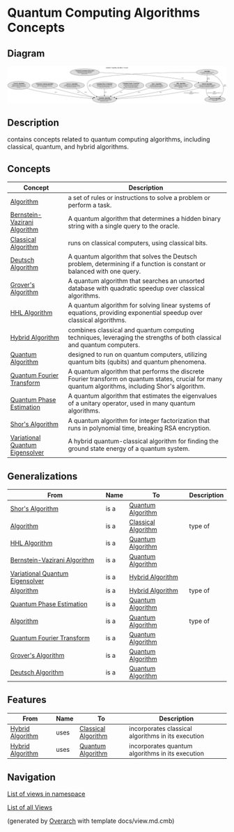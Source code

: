 # Quantum Computing Algorithms Concepts

## Diagram
![Quantum Computing Algorithms Concepts](../../../software-development/quantum-computing/algorithm/concept-view.png)

## Description
contains concepts related to quantum computing algorithms, including classical, quantum, and hybrid algorithms.

## Concepts
| Concept | Description |
|---|---|
| [Algorithm](../../../software-development/quantum-computing/algorithm/algorithm.md)| a set of rules or instructions to solve a problem or perform a task. |
| [Bernstein-Vazirani Algorithm](../../../software-development/quantum-computing/algorithm/bernstein-vazirani-algorithm.md)| A quantum algorithm that determines a hidden binary string with a single query to the oracle. |
| [Classical Algorithm](../../../software-development/quantum-computing/algorithm/classical-algorithm.md)| runs on classical computers, using classical bits. |
| [Deutsch Algorithm](../../../software-development/quantum-computing/algorithm/deutsch-algorithm.md)| A quantum algorithm that solves the Deutsch problem, determining if a function is constant or balanced with one query. |
| [Grover's Algorithm](../../../software-development/quantum-computing/algorithm/grover-algorithm.md)| A quantum algorithm that searches an unsorted database with quadratic speedup over classical algorithms. |
| [HHL Algorithm](../../../software-development/quantum-computing/algorithm/hhl-algorithm.md)| A quantum algorithm for solving linear systems of equations, providing exponential speedup over classical algorithms. |
| [Hybrid Algorithm](../../../software-development/quantum-computing/algorithm/hybrid-algorithm.md)| combines classical and quantum computing techniques, leveraging the strengths of both classical and quantum computers. |
| [Quantum Algorithm](../../../software-development/quantum-computing/algorithm/quantum-algorithm.md)| designed to run on quantum computers, utilizing quantum bits (qubits) and quantum phenomena. |
| [Quantum Fourier Transform](../../../software-development/quantum-computing/algorithm/quantum-fourier-transform.md)| A quantum algorithm that performs the discrete Fourier transform on quantum states, crucial for many quantum algorithms, including Shor's algorithm. |
| [Quantum Phase Estimation](../../../software-development/quantum-computing/algorithm/quantum-phase-estimation.md)| A quantum algorithm that estimates the eigenvalues of a unitary operator, used in many quantum algorithms. |
| [Shor's Algorithm](../../../software-development/quantum-computing/algorithm/shor-algorithm.md)| A quantum algorithm for integer factorization that runs in polynomial time, breaking RSA encryption. |
| [Variational Quantum Eigensolver](../../../software-development/quantum-computing/algorithm/variational-quantum-eigensolver.md)| A hybrid quantum-classical algorithm for finding the ground state energy of a quantum system. |

## Generalizations
| From | Name | To | Description |
|---|---|---|---|
| [Shor's Algorithm](../../../software-development/quantum-computing/algorithm/shor-algorithm.md) | is a | [Quantum Algorithm](../../../software-development/quantum-computing/algorithm/quantum-algorithm.md) |  |
| [Algorithm](../../../software-development/quantum-computing/algorithm/algorithm.md) | is a | [Classical Algorithm](../../../software-development/quantum-computing/algorithm/classical-algorithm.md) | type of |
| [HHL Algorithm](../../../software-development/quantum-computing/algorithm/hhl-algorithm.md) | is a | [Quantum Algorithm](../../../software-development/quantum-computing/algorithm/quantum-algorithm.md) |  |
| [Bernstein-Vazirani Algorithm](../../../software-development/quantum-computing/algorithm/bernstein-vazirani-algorithm.md) | is a | [Quantum Algorithm](../../../software-development/quantum-computing/algorithm/quantum-algorithm.md) |  |
| [Variational Quantum Eigensolver](../../../software-development/quantum-computing/algorithm/variational-quantum-eigensolver.md) | is a | [Hybrid Algorithm](../../../software-development/quantum-computing/algorithm/hybrid-algorithm.md) |  |
| [Algorithm](../../../software-development/quantum-computing/algorithm/algorithm.md) | is a | [Hybrid Algorithm](../../../software-development/quantum-computing/algorithm/hybrid-algorithm.md) | type of |
| [Quantum Phase Estimation](../../../software-development/quantum-computing/algorithm/quantum-phase-estimation.md) | is a | [Quantum Algorithm](../../../software-development/quantum-computing/algorithm/quantum-algorithm.md) |  |
| [Algorithm](../../../software-development/quantum-computing/algorithm/algorithm.md) | is a | [Quantum Algorithm](../../../software-development/quantum-computing/algorithm/quantum-algorithm.md) | type of |
| [Quantum Fourier Transform](../../../software-development/quantum-computing/algorithm/quantum-fourier-transform.md) | is a | [Quantum Algorithm](../../../software-development/quantum-computing/algorithm/quantum-algorithm.md) |  |
| [Grover's Algorithm](../../../software-development/quantum-computing/algorithm/grover-algorithm.md) | is a | [Quantum Algorithm](../../../software-development/quantum-computing/algorithm/quantum-algorithm.md) |  |
| [Deutsch Algorithm](../../../software-development/quantum-computing/algorithm/deutsch-algorithm.md) | is a | [Quantum Algorithm](../../../software-development/quantum-computing/algorithm/quantum-algorithm.md) |  |

## Features
| From | Name | To | Description |
|---|---|---|---|
| [Hybrid Algorithm](../../../software-development/quantum-computing/algorithm/hybrid-algorithm.md) | uses | [Classical Algorithm](../../../software-development/quantum-computing/algorithm/classical-algorithm.md) | incorporates classical algorithms in its execution |
| [Hybrid Algorithm](../../../software-development/quantum-computing/algorithm/hybrid-algorithm.md) | uses | [Quantum Algorithm](../../../software-development/quantum-computing/algorithm/quantum-algorithm.md) | incorporates quantum algorithms in its execution |

## Navigation
[List of views in namespace](./views-in-namespace.md)

[List of all Views](../../../views.md)


(generated by [Overarch](https://github.com/soulspace-org/overarch) with template docs/view.md.cmb)

